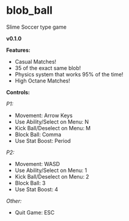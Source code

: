 # blob_ball
Slime Soccer type game

**v0.1.0**

**Features:**
* Casual Matches!
* 35 of the exact same blob!
* Physics system that works 95% of the time!
* High Octane Matches!

**Controls:**

*P1:*
* Movement: Arrow Keys
* Use Ability/Select on Menu: N
* Kick Ball/Deselect on Menu: M
* Block Ball: Comma
* Use Stat Boost: Period

*P2:*
* Movement: WASD
* Use Ability/Select on Menu: 1
* Kick Ball/Deselect on Menu: 2
* Block Ball: 3
* Use Stat Boost: 4

*Other:*
* Quit Game: ESC
